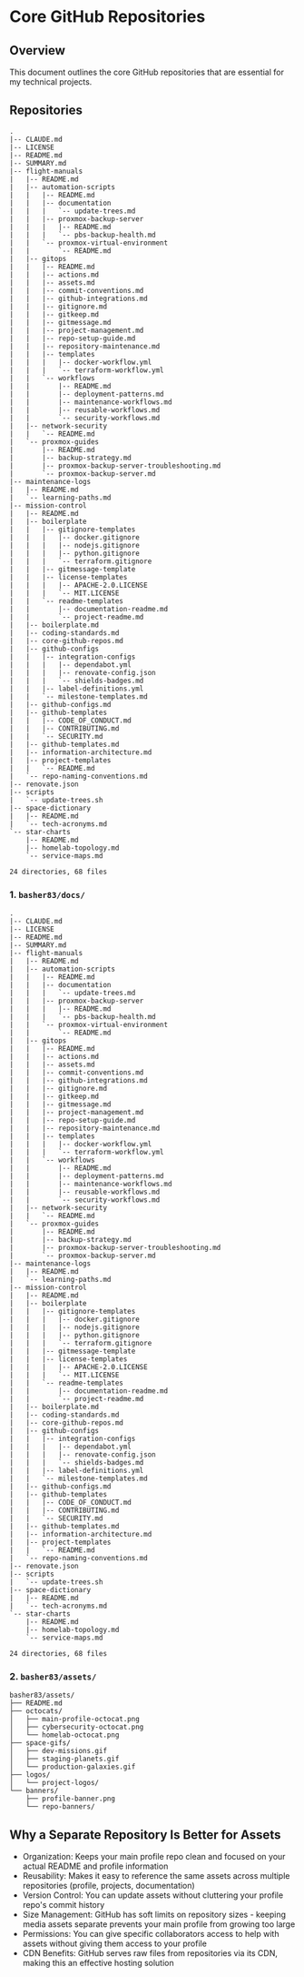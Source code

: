 # Core GitHub Repositories

## Overview

This document outlines the core GitHub repositories that are essential for my technical projects.

## Repositories

<!-- DOCS-TREE-START -->
```plaintext
.
|-- CLAUDE.md
|-- LICENSE
|-- README.md
|-- SUMMARY.md
|-- flight-manuals
|   |-- README.md
|   |-- automation-scripts
|   |   |-- README.md
|   |   |-- documentation
|   |   |   `-- update-trees.md
|   |   |-- proxmox-backup-server
|   |   |   |-- README.md
|   |   |   `-- pbs-backup-health.md
|   |   `-- proxmox-virtual-environment
|   |       `-- README.md
|   |-- gitops
|   |   |-- README.md
|   |   |-- actions.md
|   |   |-- assets.md
|   |   |-- commit-conventions.md
|   |   |-- github-integrations.md
|   |   |-- gitignore.md
|   |   |-- gitkeep.md
|   |   |-- gitmessage.md
|   |   |-- project-management.md
|   |   |-- repo-setup-guide.md
|   |   |-- repository-maintenance.md
|   |   |-- templates
|   |   |   |-- docker-workflow.yml
|   |   |   `-- terraform-workflow.yml
|   |   `-- workflows
|   |       |-- README.md
|   |       |-- deployment-patterns.md
|   |       |-- maintenance-workflows.md
|   |       |-- reusable-workflows.md
|   |       `-- security-workflows.md
|   |-- network-security
|   |   `-- README.md
|   `-- proxmox-guides
|       |-- README.md
|       |-- backup-strategy.md
|       |-- proxmox-backup-server-troubleshooting.md
|       `-- proxmox-backup-server.md
|-- maintenance-logs
|   |-- README.md
|   `-- learning-paths.md
|-- mission-control
|   |-- README.md
|   |-- boilerplate
|   |   |-- gitignore-templates
|   |   |   |-- docker.gitignore
|   |   |   |-- nodejs.gitignore
|   |   |   |-- python.gitignore
|   |   |   `-- terraform.gitignore
|   |   |-- gitmessage-template
|   |   |-- license-templates
|   |   |   |-- APACHE-2.0.LICENSE
|   |   |   `-- MIT.LICENSE
|   |   `-- readme-templates
|   |       |-- documentation-readme.md
|   |       `-- project-readme.md
|   |-- boilerplate.md
|   |-- coding-standards.md
|   |-- core-github-repos.md
|   |-- github-configs
|   |   |-- integration-configs
|   |   |   |-- dependabot.yml
|   |   |   |-- renovate-config.json
|   |   |   `-- shields-badges.md
|   |   |-- label-definitions.yml
|   |   `-- milestone-templates.md
|   |-- github-configs.md
|   |-- github-templates
|   |   |-- CODE_OF_CONDUCT.md
|   |   |-- CONTRIBUTING.md
|   |   `-- SECURITY.md
|   |-- github-templates.md
|   |-- information-architecture.md
|   |-- project-templates
|   |   `-- README.md
|   `-- repo-naming-conventions.md
|-- renovate.json
|-- scripts
|   `-- update-trees.sh
|-- space-dictionary
|   |-- README.md
|   `-- tech-acronyms.md
`-- star-charts
    |-- README.md
    |-- homelab-topology.md
    `-- service-maps.md

24 directories, 68 files
```
<!-- DOCS-TREE-END -->

### 1. `basher83/docs/`

<!-- DOCS-TREE-START -->
```plaintext
.
|-- CLAUDE.md
|-- LICENSE
|-- README.md
|-- SUMMARY.md
|-- flight-manuals
|   |-- README.md
|   |-- automation-scripts
|   |   |-- README.md
|   |   |-- documentation
|   |   |   `-- update-trees.md
|   |   |-- proxmox-backup-server
|   |   |   |-- README.md
|   |   |   `-- pbs-backup-health.md
|   |   `-- proxmox-virtual-environment
|   |       `-- README.md
|   |-- gitops
|   |   |-- README.md
|   |   |-- actions.md
|   |   |-- assets.md
|   |   |-- commit-conventions.md
|   |   |-- github-integrations.md
|   |   |-- gitignore.md
|   |   |-- gitkeep.md
|   |   |-- gitmessage.md
|   |   |-- project-management.md
|   |   |-- repo-setup-guide.md
|   |   |-- repository-maintenance.md
|   |   |-- templates
|   |   |   |-- docker-workflow.yml
|   |   |   `-- terraform-workflow.yml
|   |   `-- workflows
|   |       |-- README.md
|   |       |-- deployment-patterns.md
|   |       |-- maintenance-workflows.md
|   |       |-- reusable-workflows.md
|   |       `-- security-workflows.md
|   |-- network-security
|   |   `-- README.md
|   `-- proxmox-guides
|       |-- README.md
|       |-- backup-strategy.md
|       |-- proxmox-backup-server-troubleshooting.md
|       `-- proxmox-backup-server.md
|-- maintenance-logs
|   |-- README.md
|   `-- learning-paths.md
|-- mission-control
|   |-- README.md
|   |-- boilerplate
|   |   |-- gitignore-templates
|   |   |   |-- docker.gitignore
|   |   |   |-- nodejs.gitignore
|   |   |   |-- python.gitignore
|   |   |   `-- terraform.gitignore
|   |   |-- gitmessage-template
|   |   |-- license-templates
|   |   |   |-- APACHE-2.0.LICENSE
|   |   |   `-- MIT.LICENSE
|   |   `-- readme-templates
|   |       |-- documentation-readme.md
|   |       `-- project-readme.md
|   |-- boilerplate.md
|   |-- coding-standards.md
|   |-- core-github-repos.md
|   |-- github-configs
|   |   |-- integration-configs
|   |   |   |-- dependabot.yml
|   |   |   |-- renovate-config.json
|   |   |   `-- shields-badges.md
|   |   |-- label-definitions.yml
|   |   `-- milestone-templates.md
|   |-- github-configs.md
|   |-- github-templates
|   |   |-- CODE_OF_CONDUCT.md
|   |   |-- CONTRIBUTING.md
|   |   `-- SECURITY.md
|   |-- github-templates.md
|   |-- information-architecture.md
|   |-- project-templates
|   |   `-- README.md
|   `-- repo-naming-conventions.md
|-- renovate.json
|-- scripts
|   `-- update-trees.sh
|-- space-dictionary
|   |-- README.md
|   `-- tech-acronyms.md
`-- star-charts
    |-- README.md
    |-- homelab-topology.md
    `-- service-maps.md

24 directories, 68 files
```
<!-- DOCS-TREE-END -->

### 2. `basher83/assets/`

```plaintext
basher83/assets/
├── README.md
├── octocats/
│   ├── main-profile-octocat.png
│   ├── cybersecurity-octocat.png
│   └── homelab-octocat.png
├── space-gifs/
│   ├── dev-missions.gif
│   ├── staging-planets.gif
│   └── production-galaxies.gif
├── logos/
│   └── project-logos/
└── banners/
    ├── profile-banner.png
    └── repo-banners/
```

## Why a Separate Repository Is Better for Assets

- Organization: Keeps your main profile repo clean and focused on your actual README and profile information
- Reusability: Makes it easy to reference the same assets across multiple repositories (profile, projects, documentation)
- Version Control: You can update assets without cluttering your profile repo's commit history
- Size Management: GitHub has soft limits on repository sizes - keeping media assets separate prevents your main profile from growing too large
- Permissions: You can give specific collaborators access to help with assets without giving them access to your profile
- CDN Benefits: GitHub serves raw files from repositories via its CDN, making this an effective hosting solution
